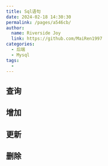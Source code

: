 ```yaml
---
title: Sql语句
date: 2024-02-18 14:30:30
permalink: /pages/a546cb/
author:
  name: Riverside Joy
  link: https://github.com/MaiRen1997
categories:
  - 后端
  - Mysql
tags:
  - 
---
```

## 查询

## 增加

## 更新

## 删除